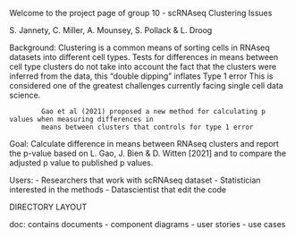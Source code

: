 Welcome to the project page of group 10 - scRNAseq Clustering Issues

S. Jannety, C. Miller, A. Mounsey, S. Pollack & L. Droog

Background: Clustering is a common means of sorting cells in RNAseq datasets into different cell types. 
            Tests for differences in means between cell type clusters do not take into account
            the fact that the clusters were inferred from the data, this “double dipping” inflates Type 1 error
            This is considered one of the greatest challenges currently facing single cell data science. 

            Gao et al (2021) proposed a new method for calculating p values when measuring differences in 
            means between clusters that controls for type 1 error

Goal:       Calculate difference in means between RNAseq clusters and report the p-value based on L. Gao, J. Bien & D. Witten [2021]
            and to compare the adjusted p value to published p values.

Users:      - Researchers that work with scRNAseq dataset
	    - Statistician interested in the methods
            - Datascientist that edit the code



DIRECTORY LAYOUT

doc:   contains documents
	- component diagrams
	- user stories
	- use cases

